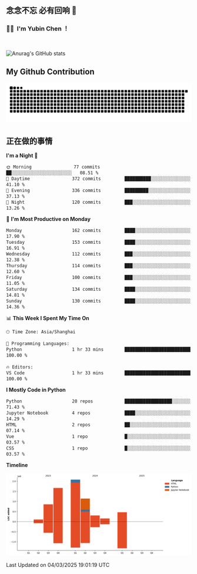 ## 念念不忘 必有回响  👋
### 👨‍🔧&nbsp;&nbsp;I'm Yubin Chen ！

<br>

![Anurag's GitHub stats](https://github-readme-stats.vercel.app/api?username=abinzzz&count_private=true&show_icons=true&theme=tokyonight)


## My Github Contribution
![](https://github.com/abinzzz/abinzzz/blob/output/github-contribution-grid-snake.svg)

## 正在做的事情

<!--START_SECTION:waka-->
**I'm a Night 🦉** 

```text
🌞 Morning                77 commits          ██░░░░░░░░░░░░░░░░░░░░░░░   08.51 % 
🌆 Daytime                372 commits         ██████████░░░░░░░░░░░░░░░   41.10 % 
🌃 Evening                336 commits         █████████░░░░░░░░░░░░░░░░   37.13 % 
🌙 Night                  120 commits         ███░░░░░░░░░░░░░░░░░░░░░░   13.26 % 
```
📅 **I'm Most Productive on Monday** 

```text
Monday                   162 commits         ████░░░░░░░░░░░░░░░░░░░░░   17.90 % 
Tuesday                  153 commits         ████░░░░░░░░░░░░░░░░░░░░░   16.91 % 
Wednesday                112 commits         ███░░░░░░░░░░░░░░░░░░░░░░   12.38 % 
Thursday                 114 commits         ███░░░░░░░░░░░░░░░░░░░░░░   12.60 % 
Friday                   100 commits         ███░░░░░░░░░░░░░░░░░░░░░░   11.05 % 
Saturday                 134 commits         ████░░░░░░░░░░░░░░░░░░░░░   14.81 % 
Sunday                   130 commits         ████░░░░░░░░░░░░░░░░░░░░░   14.36 % 
```


📊 **This Week I Spent My Time On** 

```text
🕑︎ Time Zone: Asia/Shanghai

💬 Programming Languages: 
Python                   1 hr 33 mins        █████████████████████████   100.00 % 

🔥 Editors: 
VS Code                  1 hr 33 mins        █████████████████████████   100.00 % 
```

**I Mostly Code in Python** 

```text
Python                   20 repos            ██████████████████░░░░░░░   71.43 % 
Jupyter Notebook         4 repos             ████░░░░░░░░░░░░░░░░░░░░░   14.29 % 
HTML                     2 repos             ██░░░░░░░░░░░░░░░░░░░░░░░   07.14 % 
Vue                      1 repo              █░░░░░░░░░░░░░░░░░░░░░░░░   03.57 % 
CSS                      1 repo              █░░░░░░░░░░░░░░░░░░░░░░░░   03.57 % 
```



**Timeline**

![Lines of Code chart](https://raw.githubusercontent.com/abinzzz/abinzzz/main/assets/bar_graph.png)


 Last Updated on 04/03/2025 19:01:19 UTC
<!--END_SECTION:waka-->


